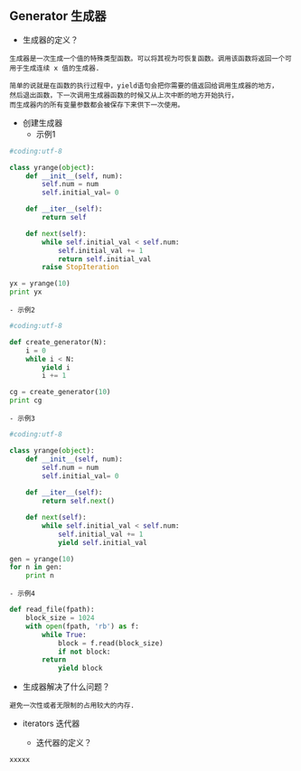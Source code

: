 ## Generator 生成器
- 生成器的定义？

```
生成器是一次生成一个值的特殊类型函数。可以将其视为可恢复函数。调用该函数将返回一个可用于生成连续 x 值的生成器.

简单的说就是在函数的执行过程中，yield语句会把你需要的值返回给调用生成器的地方，
然后退出函数，下一次调用生成器函数的时候又从上次中断的地方开始执行，
而生成器内的所有变量参数都会被保存下来供下一次使用。
```
- 创建生成器   
    - 示例1  

```python
#coding:utf-8

class yrange(object):
    def __init__(self, num):
        self.num = num
        self.initial_val= 0

    def __iter__(self):
        return self

    def next(self):
        while self.initial_val < self.num:
            self.initial_val += 1
            return self.initial_val
        raise StopIteration

yx = yrange(10)
print yx

```

    - 示例2   

```python
#coding:utf-8

def create_generator(N):
    i = 0
    while i < N:
        yield i
        i += 1

cg = create_generator(10) 
print cg

```
    - 示例3  

```python
#coding:utf-8

class yrange(object):
    def __init__(self, num):
        self.num = num
        self.initial_val= 0 
        
    def __iter__(self):
        return self.next()

    def next(self):
        while self.initial_val < self.num:
            self.initial_val += 1
            yield self.initial_val

gen = yrange(10)
for n in gen:
    print n
```
    - 示例4  

```python
def read_file(fpath):
    block_size = 1024
    with open(fpath, 'rb') as f:
        while True:
            block = f.read(block_size)
            if not block:
		return
            yield block
```

- 生成器解决了什么问题？

```
避免一次性或者无限制的占用较大的内存.
```
- iterators 迭代器  

    - 迭代器的定义？  
```
xxxxx
```

